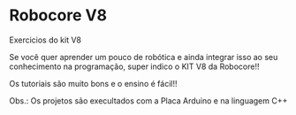 # Robocore V8 

 Exercicios do kit V8

Se você quer aprender um pouco de robótica e ainda integrar isso ao seu conhecimento na programação, super indico o KIT V8 da Robocore!!

Os tutoriais são muito bons e o ensino é fácil!!


Obs.:  Os projetos são execultados com a Placa Arduino e na linguagem C++
